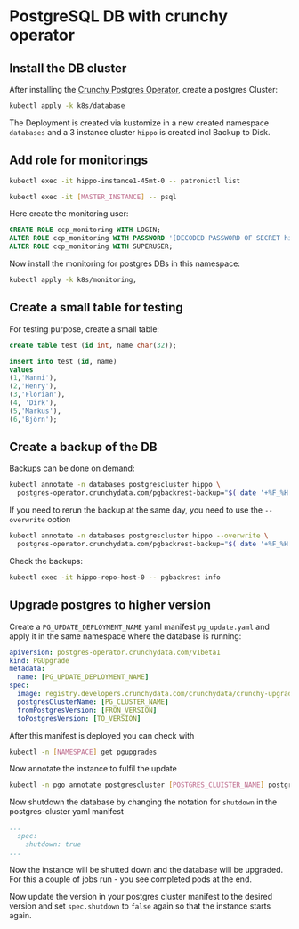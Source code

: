 # PostgreSQL DB with crunchy operator

## Install the DB cluster

After installing the [Crunchy Postgres Operator](https://github.com/mkoellges/postgres-operator-examples), create a postgres Cluster:

```sh
kubectl apply -k k8s/database
```

The Deployment is created via kustomize in a new created namespace `databases` and a 3 instance cluster `hippo` is created incl Backup to Disk.

## Add role for monitorings

```bash
kubectl exec -it hippo-instance1-45mt-0 -- patronictl list

kubectl exec -it [MASTER_INSTANCE] -- psql
```
Here create the monitoring user:

```sql
CREATE ROLE ccp_monitoring WITH LOGIN;
ALTER ROLE ccp_monitoring WITH PASSWORD '[DECODED PASSWORD OF SECRET hippo-monitoring]';
ALTER ROLE ccp_monitoring WITH SUPERUSER;
```

Now install the monitoring for postgres DBs in this namespace:

```bash
kubectl apply -k k8s/monitoring‚
```

## Create a small table for testing

For testing purpose, create a small table:

```sql
create table test (id int, name char(32));

insert into test (id, name)
values
(1,'Manni'),
(2,'Henry'),
(3,'Florian'),
(4, 'Dirk'),
(5,'Markus'),
(6,'Björn');
```

## Create a backup of the DB

Backups can be done on demand:

```bash
kubectl annotate -n databases postgrescluster hippo \
  postgres-operator.crunchydata.com/pgbackrest-backup="$( date '+%F_%H:%M:%S' )"
```

If you need to rerun the backup at the same day, you need to use the `--overwrite` option

```bash
kubectl annotate -n databases postgrescluster hippo --overwrite \
  postgres-operator.crunchydata.com/pgbackrest-backup="$( date '+%F_%H:%M:%S' )"
```

Check the backups:

```bash
kubectl exec -it hippo-repo-host-0 -- pgbackrest info
```

## Upgrade postgres to higher version

Create a  `PG_UPDATE_DEPLOYMENT_NAME` yaml manifest `pg_update.yaml` and apply it in the same namespace where the database is running:

```yaml
apiVersion: postgres-operator.crunchydata.com/v1beta1
kind: PGUpgrade
metadata:
  name: [PG_UPDATE_DEPLOYMENT_NAME]
spec:
  image: registry.developers.crunchydata.com/crunchydata/crunchy-upgrade:ubi8-5.5.0-0
  postgresClusterName: [PG_CLUSTER_NAME]
  fromPostgresVersion: [FRON_VERSION]
  toPostgresVersion: [TO_VERSION]
```

After this manifest is deployed you can check with

```bash
kubectl -n [NAMESPACE] get pgupgrades
```

Now annotate the instance to fulfil the update

```bash
kubectl -n pgo annotate postgrescluster [POSTGRES_CLUISTER_NAME] postgres-operator.crunchydata.com/allow-upgrade="[PG_UPDATE_DEPLOYMENT_NAME]
```

Now shutdown the database by changing the notation for `shutdown` in the postgres-cluster yaml manifest

```yaml
...
  spec:
    shutdown: true
...
```

Now the instance will be shutted down and the database will be upgraded. For this a couple of jobs run - you see completed pods at the end.

Now update the version in your postgres cluster manifest to the desired version and set `spec.shutdown` to `false` again so that the instance starts again.
